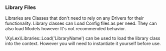 ### Library Files

Libraries are Classes that don't need to rely on any Drivers for their functionality. Library classes can Load Config files as per need.
They can also load Models however It's not recommended behavior.

\XyLex\Libraries::Load('LibraryName') can be used to load the library class into the context. However you will need to instantiate it yourself before use.